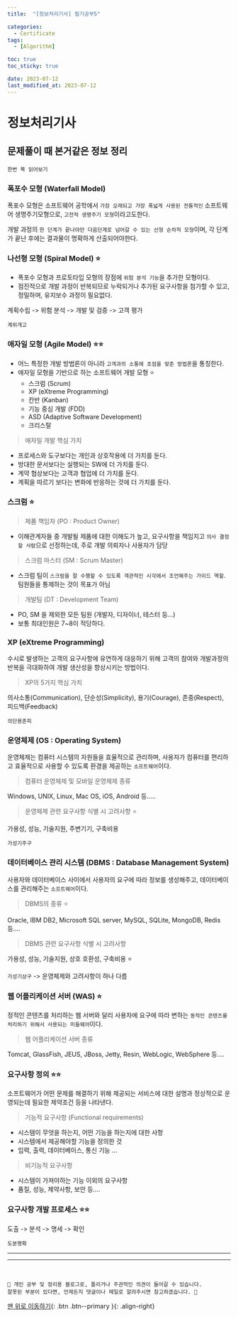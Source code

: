```yaml
---
title:  "[정보처리기사] 필기공부5" 

categories:
  - Certificate
tags:
  - [Algorithm]

toc: true
toc_sticky: true 

date: 2023-07-12
last_modified_at: 2023-07-12
---
```



# 정보처리기사

## 문제풀이 때 본거같은 정보 정리

``` 
한번 쭉 읽어보기 
```

### 폭포수 모형 (Waterfall Model)

폭포수 모형은 소프트웨어 공학에서 `가장 오래되고 가장 폭넓게 사용된 전통적인` 소프트웨어 생명주기모형으로, `고전적 생명주기 모형`이라고도한다.

개발 과정의 `한 단계가 끝나야만 다음단계로 넘어갈 수 있는 선형 순차적 모형`이며, 각 단계가 끝난 후에는 결과물이 명확하게 산출되어야한다.

### 나선형 모형 (Spiral Model) ⭐

- 폭포수 모형과 프로토타입 모형의 장점에 `위험 분석 기능`을 추가한 모형이다.
- 점진적으로 개발 과정이 반복되므로 누락되거나 추가된 요구사항을 첨가할 수 있고, 정밀하며, 유지보수 과정이 필요없다.

계획수립 -> 위험 분석 -> 개발 및 검증 -> 고객 평가

`계위개고`

### 애자일 모형 (Agile Model) ⭐⭐

- 어느 특정한 개발 방법론이 아니라 `고객과의 소통에 초점을 맞춘 방법론`을 통칭한다.
- 애자일 모형을 기반으로 하는 소프트웨어 개발 모형 ⭐
  - 스크럼 (Scrum)
  - XP (eXtreme Programming)
  - 칸반 (Kanban)
  - 기능 중심 개발 (FDD)
  - ASD (Adaptive Software Development)
  - 크리스탈

> 애자일 개발 핵심 가치

- 프로세스와 도구보다는 개인과 상호작용에 더 가치를 둔다.
- 방대한 문서보다는 실행되는 SW에 더 가치를 둔다.
- 계약 협상보다는 고객과 협업에 더 가치를 둔다.
- 계획을 따르기 보다는 변화에 반응하는 것에 더 가치를 둔다.

### 스크럼  ⭐

> 제품 책임자 (PO : Product Owner)

- 이해관계자들 중 개발될 제품에 대한 이해도가 높고, 요구사항을 책임지고 `의사 결정할 사람`으로 선정하는데, 주로 개발 의뢰자나 사용자가 담당

> 스크럼 마스터 (SM : Scrum Master)

- 스크럼 팀이 `스크럼을 잘 수행할 수 있도록 객관적인 시각에서 조언해주는 가이드 역할`. 팀원들을 통제하는 것이 목표가 아님

> 개발팀 (DT : Development Team)

- PO, SM 을 제외한 모든 팀원 (개발자, 디자이너, 테스터 등...)
- 보통 최대인원은 7~8이 적당하다.

### XP (eXtreme Programming)

수시로 발생하는 고객의 요구사항에 유연하게 대응하기 위해 고객의 참여와 개발과정의 반복을 극대화하여 개발 생산성을 향상시키는 방법이다.

> XP의 5가지 핵심 가치 

의사소통(Communication), 단순성(Simplicity), 용기(Courage), 존중(Respect), 피드백(Feedback)

`의단용존피`

### 운영체제 (OS : Operating System)

운영체제는 컴퓨터 시스템의 자원들을 효율적으로 관리하며, 사용자가 컴퓨터를 편리하고 효율적으로 사용할 수 있도록 환경을 제공하는 `소프트웨어`이다.

> 컴퓨터 운영체제 및 모바일 운영체제 종류

Windows, UNIX, Linux, Mac OS, iOS, Android 등.....

> 운영체제 관련 요구사항 식별 시 고려사항  ⭐

가용성, 성능, 기술지원, 주변기기, 구축비용

`가성기주구`


### 데이터베이스 관리 시스템 (DBMS : Database Management System)

사용자와 데이터베이스 사이에서 사용자의 요구에 따라 정보를 생성해주고, 데이터베이스를 관리해주는 `소프트웨어`이다.

> DBMS의 종류 ⭐

Oracle, IBM DB2, Microsoft SQL server, MySQL, SQLite, MongoDB, Redis 등....

> DBMS 관련 요구사항 식별 시 고려사항

가용성, 성능, 기술지원, 상호 호환성, 구축비용  ⭐

`가성기상구`  -> 운영체제와 고려사항이 하나 다름

### 웹 어플리케이션 서버 (WAS) ⭐

정적인 콘텐츠를 처리하는 웹 서버와 달리 사용자에 요구에 따라 변하는 `동적인 콘텐츠를 처리하기 위해서 사용되는 미들웨어`이다.

> 웹 어플리케이션 서버 종류 

Tomcat, GlassFish, JEUS, JBoss, Jetty, Resin, WebLogic, WebSphere 등....


### 요구사항 정의 ⭐⭐

소프트웨어가 어떤 문제를 해결하기 위해 제공되는 서비스에 대한 설명과 정상적으로 운영되는데 필요한 제약조건 등을 나타낸다.

> 기능적 요구사항 (Functional requirements)

- 시스템이 무엇을 하는지, 어떤 기능을 하는지에 대한 사항 
- 시스템에서 제공해야할 기능을 정의한 것
- 입력, 출력, 데이터베이스, 통신 기능 ...

> 비기능적 요구사항

- 시스템이 가져야하는 기능 이외의 요구사항
- 품질, 성능, 제약사항, 보안 등....

### 요구사항 개발 프로세스 ⭐⭐

도출 -> 분석 -> 명세 -> 확인 

`도분명확`




























***






*** 

<br>

    📢 개인 공부 및 정리용 블로그로, 틀리거나 주관적인 의견이 들어갈 수 있습니다.
    잘못된 부분이 있다면, 언제든지 댓글이나 메일로 알려주시면 참고하겠습니다. 🔔

[맨 위로 이동하기](#){: .btn .btn--primary }{: .align-right}